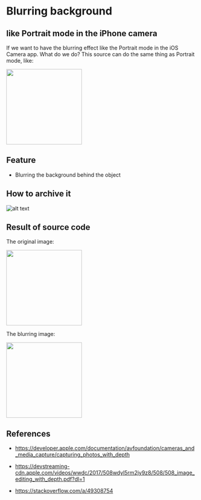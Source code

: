 # Blurring background 
## like Portrait mode in the iPhone camera

<p>If we want to have the blurring effect like the Portrait mode in the iOS Camera app. What do we do?
This source can do the same thing as Portrait mode, like:</p>
<img src="https://github.com/kienht99/portrait_camera_effect/blob/main/images/img1.png" width="200">

## Feature
- Blurring the background behind the object

## How to archive it
![alt text](https://github.com/kienht99/portrait_camera_effect/blob/main/images/img4.png)

## Result of source code
<p>The original image:</p>
<img src="https://github.com/kienht99/portrait_camera_effect/blob/main/images/img6.png" width="200">

<p>The blurring image:</p>
<img src="https://github.com/kienht99/portrait_camera_effect/blob/main/images/img7.png" width="200">

## References
- https://developer.apple.com/documentation/avfoundation/cameras_and_media_capture/capturing_photos_with_depth

- https://devstreaming-cdn.apple.com/videos/wwdc/2017/508wdyl5rm2jy9z8/508/508_image_editing_with_depth.pdf?dl=1

- https://stackoverflow.com/a/49308754
